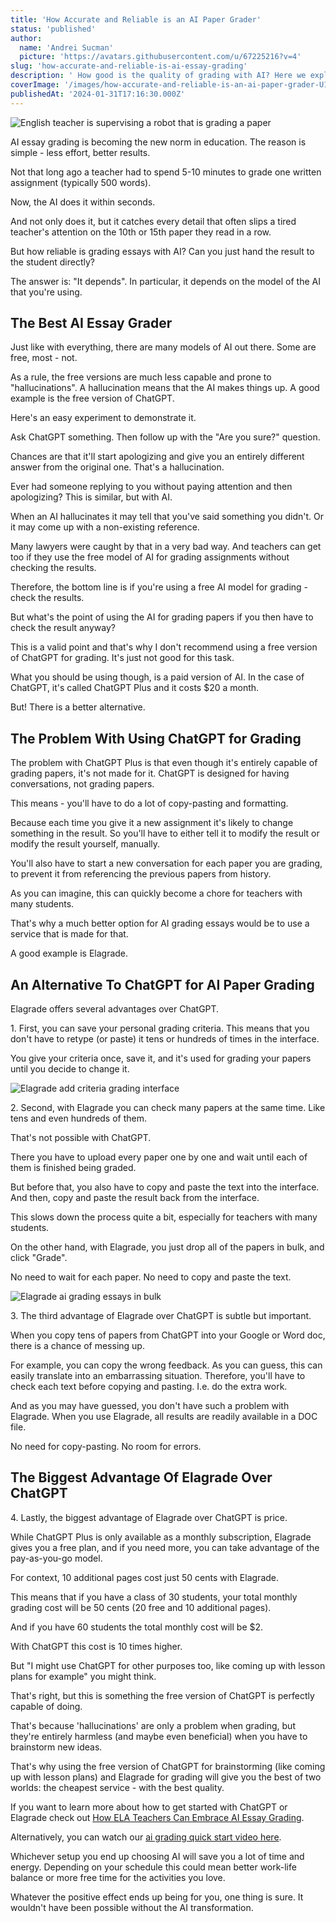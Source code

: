 ```yaml
---
title: 'How Accurate and Reliable is an AI Paper Grader'
status: 'published'
author:
  name: 'Andrei Sucman'
  picture: 'https://avatars.githubusercontent.com/u/67225216?v=4'
slug: 'how-accurate-and-reliable-is-ai-essay-grading'
description: ' How good is the quality of grading with AI? Here we explore the advantages and disadvantages of using ChatGPT and the 4 advantages Elagrade has over ChatGPT for grading papers.'
coverImage: '/images/how-accurate-and-reliable-is-an-ai-paper-grader-U1Nz.webp'
publishedAt: '2024-01-31T17:16:30.000Z'
---
```


![English teacher is supervising a robot that is grading a paper](/images/how-accurate-and-reliable-is-an-ai-paper-grader-M0Nz.webp)

AI essay grading is becoming the new norm in education. The reason is simple - less effort, better results.

Not that long ago a teacher had to spend 5-10 minutes to grade one written assignment (typically 500 words).

Now, the AI does it within seconds.

And not only does it, but it catches every detail that often slips a tired teacher's attention on the 10th or 15th paper they read in a row.

But how reliable is grading essays with AI? Can you just hand the result to the student directly?

The answer is: "It depends". In particular, it depends on the model of the AI that you're using.

## The Best AI Essay Grader

Just like with everything, there are many models of AI out there. Some are free, most - not.

As a rule, the free versions are much less capable and prone to "hallucinations". A hallucination means that the AI makes things up. A good example is the free version of ChatGPT.

Here's an easy experiment to demonstrate it.

Ask ChatGPT something. Then follow up with the "Are you sure?" question.

Chances are that it'll start apologizing and give you an entirely different answer from the original one. That's a hallucination.

Ever had someone replying to you without paying attention and then apologizing? This is similar, but with AI.

When an AI hallucinates it may tell that you've said something you didn't. Or it may come up with a non-existing reference.

Many lawyers were caught by that in a very bad way. And teachers can get too if they use the free model of AI for grading assignments without checking the results.

Therefore, the bottom line is if you're using a free AI model for grading - check the results.

But what's the point of using the AI for grading papers if you then have to check the result anyway?

This is a valid point and that's why I don't recommend using a free version of ChatGPT for grading. It's just not good for this task.

What you should be using though, is a paid version of AI. In the case of ChatGPT, it's called ChatGPT Plus and it costs $20 a month.

But! There is a better alternative.

## The Problem With Using ChatGPT for Grading

The problem with ChatGPT Plus is that even though it's entirely capable of grading papers, it's not made for it. ChatGPT is designed for having conversations, not grading papers.

This means - you'll have to do a lot of copy-pasting and formatting.

Because each time you give it a new assignment it's likely to change something in the result. So you'll have to either tell it to modify the result or modify the result yourself, manually.

You'll also have to start a new conversation for each paper you are grading, to prevent it from referencing the previous papers from history.

As you can imagine, this can quickly become a chore for teachers with many students.

That's why a much better option for AI grading essays would be to use a service that is made for that.

A good example is Elagrade.

## An Alternative To ChatGPT for AI Paper Grading

Elagrade offers several advantages over ChatGPT.

1\. First, you can save your personal grading criteria. This means that you don't have to retype (or paste) it tens or hundreds of times in the interface.

You give your criteria once, save it, and it's used for grading your papers until you decide to change it.

![Elagrade add criteria grading interface](/images/elagrade-add-grading-criteria-AwNz.webp)

2\. Second, with Elagrade you can check many papers at the same time. Like tens and even hundreds of them.

That's not possible with ChatGPT.

There you have to upload every paper one by one and wait until each of them is finished being graded.

But before that, you also have to copy and paste the text into the interface. And then, copy and paste the result back from the interface.

This slows down the process quite a bit, especially for teachers with many students.

On the other hand, with Elagrade, you just drop all of the papers in bulk, and click "Grade".

No need to wait for each paper. No need to copy and paste the text.

![Elagrade ai grading essays in bulk](/images/elagrade-add-students-interface-A5NT.webp)

3\. The third advantage of Elagrade over ChatGPT is subtle but important.

When you copy tens of papers from ChatGPT into your Google or Word doc, there is a chance of messing up.

For example, you can copy the wrong feedback. As you can guess, this can easily translate into an embarrassing situation. Therefore, you'll have to check each text before copying and pasting. I.e. do the extra work.

And as you may have guessed, you don't have such a problem with Elagrade. When you use Elagrade, all results are readily available in a DOC file.

No need for copy-pasting. No room for errors.

## The Biggest Advantage Of Elagrade Over ChatGPT

4\. Lastly, the biggest advantage of Elagrade over ChatGPT is price.

While ChatGPT Plus is only available as a monthly subscription, Elagrade gives you a free plan, and if you need more, you can take advantage of the pay-as-you-go model.

For context, 10 additional pages cost just 50 cents with Elagrade.

This means that if you have a class of 30 students, your total monthly grading cost will be 50 cents (20 free and 10 additional pages).

And if you have 60 students the total monthly cost will be $2.

With ChatGPT this cost is 10 times higher.

But "I might use ChatGPT for other purposes too, like coming up with lesson plans for example" you might think.

That's right, but this is something the free version of ChatGPT is perfectly capable of doing.

That's because 'hallucinations' are only a problem when grading, but they're entirely harmless (and maybe even beneficial) when you have to brainstorm new ideas.

That's why using the free version of ChatGPT for brainstorming (like coming up with lesson plans) and Elagrade for grading will give you the best of two worlds: the cheapest service - with the best quality.

If you want to learn more about how to get started with ChatGPT or Elagrade check out [How ELA Teachers Can Embrace AI Essay Grading](how-ela-teachers-can-embrace-ai-essay-grading).

Alternatively, you can watch our [ai grading quick start video here](https://elagrade.com/#quickstart).

Whichever setup you end up choosing AI will save you a lot of time and energy. Depending on your schedule this could mean better work-life balance or more free time for the activities you love.

Whatever the positive effect ends up being for you, one thing is sure. It wouldn't have been possible without the AI transformation.